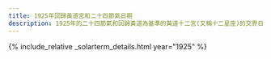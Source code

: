 ```yaml
---
title: 1925年回歸黃道宮和二十四節氣日期
description: 1925年的二十四節氣和回歸黃道為基準的黃道十二宮(又稱十二星座)的交界日期，常見於西洋占星術和星座運程
---
```

{% include_relative _solarterm_details.html year="1925" %}

